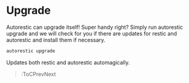 # Upgrade

Autorestic can upgrade itself! Super handy right? Simply run autorestic upgrade and we will check for you if there are updates for restic and autorestic and install them if necessary.

```bash
autorestic upgrade
```

Updates both restic and autorestic automagically.

> :ToCPrevNext
